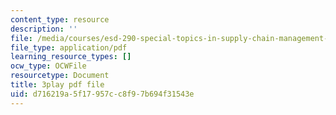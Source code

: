 ```yaml
---
content_type: resource
description: ''
file: /media/courses/esd-290-special-topics-in-supply-chain-management-spring-2005/d716219a5f17957cc8f97b694f31543e_-3tiysis4BM.pdf
file_type: application/pdf
learning_resource_types: []
ocw_type: OCWFile
resourcetype: Document
title: 3play pdf file
uid: d716219a-5f17-957c-c8f9-7b694f31543e
---
```

